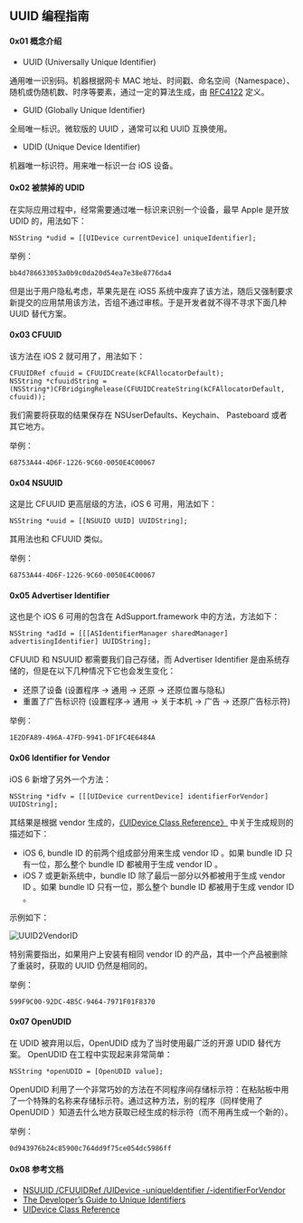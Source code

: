 ## UUID 编程指南

#### 0x01 概念介绍

* UUID (Universally Unique Identifier)

通用唯一识别码。机器根据网卡 MAC 地址、时间戳、命名空间（Namespace）、随机或伪随机数、时序等要素，通过一定的算法生成，由 [RFC4122](http://www.ietf.org/rfc/rfc4122.txt) 定义。

* GUID (Globally Unique Identifier)

全局唯一标识。微软版的 UUID ，通常可以和 UUID 互换使用。

* UDID (Unique Device Identifier)

机器唯一标识符。用来唯一标识一台 iOS 设备。

#### 0x02 被禁掉的 UDID

在实际应用过程中，经常需要通过唯一标识来识别一个设备，最早 Apple 是开放 UDID 的，用法如下：

```
NSString *udid = [[UIDevice currentDevice] uniqueIdentifier];
```

举例：

```
bb4d786633053a0b9c0da20d54ea7e38e8776da4
```

但是出于用户隐私考虑，苹果先是在 iOS5 系统中废弃了该方法，随后又强制要求新提交的应用禁用该方法，否组不通过审核。于是开发者就不得不寻求下面几种 UUID 替代方案。

#### 0x03 CFUUID

该方法在 iOS 2 就可用了，用法如下：

```
CFUUIDRef cfuuid = CFUUIDCreate(kCFAllocatorDefault);
NSString *cfuuidString = (NSString*)CFBridgingRelease(CFUUIDCreateString(kCFAllocatorDefault, cfuuid));
```

我们需要将获取的结果保存在 NSUserDefaults、Keychain、 Pasteboard 或者其它地方。

举例： 

``` 68753A44-4D6F-1226-9C60-0050E4C00067 ```

#### 0x04 NSUUID

这是比 CFUUID 更高层级的方法，iOS 6 可用，用法如下：

```
NSString *uuid = [[NSUUID UUID] UUIDString];
```

其用法也和 CFUUID 类似。

举例： 

```
68753A44-4D6F-1226-9C60-0050E4C00067
```

#### 0x05 Advertiser Identifier

这也是个 iOS 6 可用的包含在 AdSupport.framework 中的方法，方法如下：

```
NSString *adId = [[[ASIdentifierManager sharedManager] advertisingIdentifier] UUIDString];
```

CFUUID 和 NSUUID 都需要我们自己存储，而 Advertiser Identifier 是由系统存储的，但是在以下几种情况下它也会发生变化：

* 还原了设备 (设置程序 -> 通用 -> 还原 -> 还原位置与隐私)
* 重置了广告标识符 (设置程序-> 通用 -> 关于本机 -> 广告 -> 还原广告标示符)

举例：

```
1E2DFA89-496A-47FD-9941-DF1FC4E6484A
```

#### 0x06 Identifier for Vendor

iOS 6 新增了另外一个方法：

```
NSString *idfv = [[[UIDevice currentDevice] identifierForVendor] UUIDString];
```

其结果是根据 vendor 生成的，[《UIDevice Class Reference》](https://developer.apple.com/library/prerelease/ios/documentation/UIKit/Reference/UIDevice_Class/#//apple_ref/occ/instp/UIDevice/identifierForVendor) 中关于生成规则的描述如下：

* iOS 6, bundle ID 的前两个组成部分用来生成 vendor ID 。如果 bundle ID 只有一位，那么整个 bundle ID 都被用于生成 vendor ID 。
* iOS 7 或更新系统中，bundle ID 除了最后一部分以外都被用于生成 vendor ID 。如果 bundle ID 只有一位，那么整个 bundle ID 都被用于生成 vendor ID 。

示例如下：

![UUID2VendorID](https://github.com/wangzz/Blog/blob/master/image/UUID2VendorID/UUID2VendorID.png)

特别需要指出，如果用户上安装有相同 vendor ID 的产品，其中一个产品被删除了重装时，获取的 UUID 仍然是相同的。

举例：

```
599F9C00-92DC-4B5C-9464-7971F01F8370
```

#### 0x07 OpenUDID

在 UDID 被弃用以后，OpenUDID 成为了当时使用最广泛的开源 UDID 替代方案。 OpenUDID 在工程中实现起来非常简单：

```
NSString *openUDID = [OpenUDID value];
```

OpenUDID 利用了一个非常巧妙的方法在不同程序间存储标示符：在粘贴板中用了一个特殊的名称来存储标示符。通过这种方法，别的程序（同样使用了 OpenUDID ）知道去什么地方获取已经生成的标示符（而不用再生成一个新的）。

举例：

```
0d943976b24c85900c764dd9f75ce054dc5986ff
```

#### 0x08 参考文档

* [NSUUID /CFUUIDRef /UIDevice -unique​Identifier /-identifier​For​Vendor](http://nshipster.com/uuid-udid-unique-identifier/)
* [The Developer’s Guide to Unique Identifiers](https://possiblemobile.com/2013/04/unique-identifiers/)
* [UIDevice Class Reference](https://developer.apple.com/library/prerelease/ios/documentation/UIKit/Reference/UIDevice_Class/#//apple_ref/occ/instp/UIDevice/identifierForVendor)